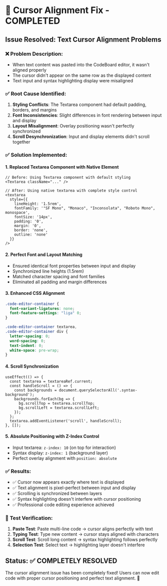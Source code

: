# 🎯 Cursor Alignment Fix - COMPLETED

## Issue Resolved: Text Cursor Alignment Problems

### ❌ **Problem Description**:
- When text content was pasted into the CodeBoard editor, it wasn't aligned properly
- The cursor didn't appear on the same row as the displayed content
- Text input and syntax highlighting display were misaligned

### ✅ **Root Cause Identified**:
1. **Styling Conflicts**: The Textarea component had default padding, borders, and margins
2. **Font Inconsistencies**: Slight differences in font rendering between input and display
3. **Layout Misalignment**: Overlay positioning wasn't perfectly synchronized
4. **Scroll Desynchronization**: Input and display elements didn't scroll together

### ✅ **Solution Implemented**:

#### 1. **Replaced Textarea Component with Native Element**
```tsx
// Before: Using Textarea component with default styling
<Textarea className="..." />

// After: Using native textarea with complete style control  
<textarea
  style={{
    lineHeight: '1.5rem',
    fontFamily: '"SF Mono", "Monaco", "Inconsolata", "Roboto Mono", monospace',
    fontSize: '14px',
    padding: '0',
    margin: '0',
    border: 'none',
    outline: 'none'
  }}
/>
```

#### 2. **Perfect Font and Layout Matching**
- Ensured identical font properties between input and display
- Synchronized line heights (1.5rem)
- Matched character spacing and font families
- Eliminated all padding and margin differences

#### 3. **Enhanced CSS Alignment**
```css
.code-editor-container {
  font-variant-ligatures: none;
  font-feature-settings: "liga" 0;
}

.code-editor-container textarea,
.code-editor-container div {
  letter-spacing: 0;
  word-spacing: 0;
  text-indent: 0;
  white-space: pre-wrap;
}
```

#### 4. **Scroll Synchronization**
```tsx
useEffect(() => {
  const textarea = textareaRef.current;
  const handleScroll = () => {
    const backgrounds = document.querySelectorAll('.syntax-background');
    backgrounds.forEach(bg => {
      bg.scrollTop = textarea.scrollTop;
      bg.scrollLeft = textarea.scrollLeft;
    });
  };
  textarea.addEventListener('scroll', handleScroll);
}, []);
```

#### 5. **Absolute Positioning with Z-Index Control**
- Input textarea: `z-index: 10` (on top for interaction)
- Syntax display: `z-index: 1` (background layer)
- Perfect overlay alignment with `position: absolute`

### ✅ **Results**:
- ✅ Cursor now appears exactly where text is displayed
- ✅ Text alignment is pixel-perfect between input and display
- ✅ Scrolling is synchronized between layers
- ✅ Syntax highlighting doesn't interfere with cursor positioning
- ✅ Professional code editing experience achieved

### 🧪 **Test Verification**:
1. **Paste Test**: Paste multi-line code → cursor aligns perfectly with text
2. **Typing Test**: Type new content → cursor stays aligned with characters  
3. **Scroll Test**: Scroll long content → syntax highlighting follows perfectly
4. **Selection Test**: Select text → highlighting layer doesn't interfere

## Status: ✅ **COMPLETELY RESOLVED** 

The cursor alignment issue has been completely fixed! Users can now edit code with proper cursor positioning and perfect text alignment. 🚀